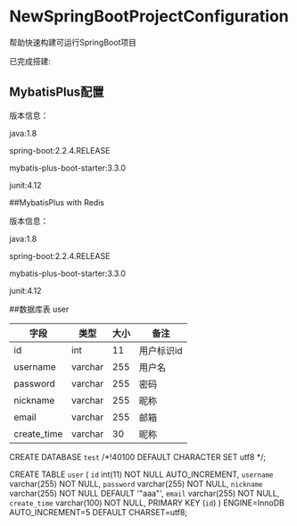 # NewSpringBootProjectConfiguration
帮助快速构建可运行SpringBoot项目

已完成搭建:

## MybatisPlus配置

版本信息：

java:1.8

spring-boot:2.2.4.RELEASE

mybatis-plus-boot-starter:3.3.0

junit:4.12

##MybatisPlus with Redis

版本信息：

java:1.8

spring-boot:2.2.4.RELEASE

mybatis-plus-boot-starter:3.3.0

junit:4.12

##数据库表 user

 字段|	类型|	大小|	备注
 --|-- | ----- | ------  
id	|int	|11|	用户标识id
username|	varchar|	255	|用户名
password|	varchar|	255	|密码
nickname|	varchar|	255	|昵称
email|	varchar|	255	|邮箱
create_time|	varchar|	30	|昵称

CREATE DATABASE `test` /*!40100 DEFAULT CHARACTER SET utf8 */;

CREATE TABLE `user` (
  `id` int(11) NOT NULL AUTO_INCREMENT,
  `username` varchar(255) NOT NULL,
  `password` varchar(255) NOT NULL,
  `nickname` varchar(255) NOT NULL DEFAULT '"aaa"',
  `email` varchar(255) NOT NULL,
  `create_time` varchar(100) NOT NULL,
  PRIMARY KEY (`id`)
) ENGINE=InnoDB AUTO_INCREMENT=5 DEFAULT CHARSET=utf8;
